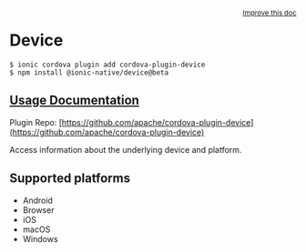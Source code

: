 <a style="float:right;font-size:12px;" href="http://github.com/ionic-team/ionic-native/edit/master/src/@ionic-native/plugins/device/index.ts#L3">
  Improve this doc
</a>

# Device

```
$ ionic cordova plugin add cordova-plugin-device
$ npm install @ionic-native/device@beta
```

## [Usage Documentation](https://ionicframework.com/docs/native/device/)

Plugin Repo: [https://github.com/apache/cordova-plugin-device](https://github.com/apache/cordova-plugin-device)

Access information about the underlying device and platform.

## Supported platforms
- Android
- Browser
- iOS
- macOS
- Windows




